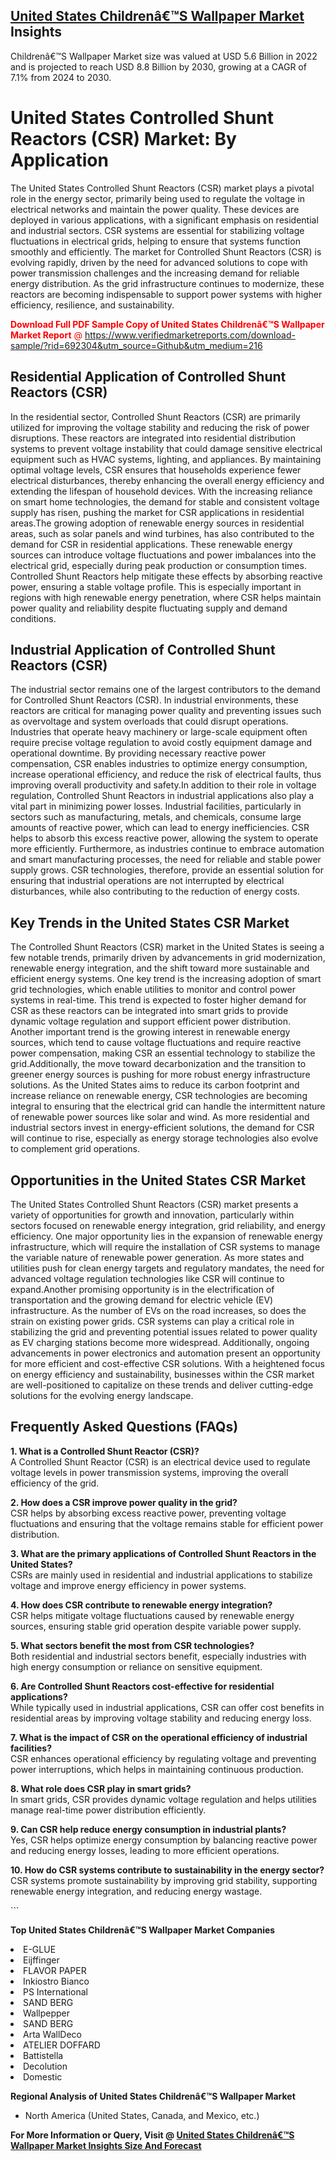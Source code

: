<h2><a href="https://www.verifiedmarketreports.com/download-sample/?rid=692304&amp;utm_source=Github&amp;utm_medium=216" target="_blank">United States Childrenâ€™S Wallpaper Market</a> Insights</h2><p>Childrenâ€™S Wallpaper Market size was valued at USD 5.6 Billion in 2022 and is projected to reach USD 8.8 Billion by 2030, growing at a CAGR of 7.1% from 2024 to 2030.</p><p><h1>United States Controlled Shunt Reactors (CSR) Market: By Application</h1><p>The United States Controlled Shunt Reactors (CSR) market plays a pivotal role in the energy sector, primarily being used to regulate the voltage in electrical networks and maintain the power quality. These devices are deployed in various applications, with a significant emphasis on residential and industrial sectors. CSR systems are essential for stabilizing voltage fluctuations in electrical grids, helping to ensure that systems function smoothly and efficiently. The market for Controlled Shunt Reactors (CSR) is evolving rapidly, driven by the need for advanced solutions to cope with power transmission challenges and the increasing demand for reliable energy distribution. As the grid infrastructure continues to modernize, these reactors are becoming indispensable to support power systems with higher efficiency, resilience, and sustainability.<p><span class=""><span style="color: #ff0000;"><strong>Download Full PDF Sample Copy of United States Childrenâ€™S Wallpaper Market Report</strong> @ </span><a href="https://www.verifiedmarketreports.com/download-sample/?rid=692304&amp;utm_source=Github&amp;utm_medium=216" target="_blank">https://www.verifiedmarketreports.com/download-sample/?rid=692304&amp;utm_source=Github&amp;utm_medium=216</a></span></p></p><h2>Residential Application of Controlled Shunt Reactors (CSR)</h2><p>In the residential sector, Controlled Shunt Reactors (CSR) are primarily utilized for improving the voltage stability and reducing the risk of power disruptions. These reactors are integrated into residential distribution systems to prevent voltage instability that could damage sensitive electrical equipment such as HVAC systems, lighting, and appliances. By maintaining optimal voltage levels, CSR ensures that households experience fewer electrical disturbances, thereby enhancing the overall energy efficiency and extending the lifespan of household devices. With the increasing reliance on smart home technologies, the demand for stable and consistent voltage supply has risen, pushing the market for CSR applications in residential areas.The growing adoption of renewable energy sources in residential areas, such as solar panels and wind turbines, has also contributed to the demand for CSR in residential applications. These renewable energy sources can introduce voltage fluctuations and power imbalances into the electrical grid, especially during peak production or consumption times. Controlled Shunt Reactors help mitigate these effects by absorbing reactive power, ensuring a stable voltage profile. This is especially important in regions with high renewable energy penetration, where CSR helps maintain power quality and reliability despite fluctuating supply and demand conditions.</p><h2>Industrial Application of Controlled Shunt Reactors (CSR)</h2><p>The industrial sector remains one of the largest contributors to the demand for Controlled Shunt Reactors (CSR). In industrial environments, these reactors are critical for managing power quality and preventing issues such as overvoltage and system overloads that could disrupt operations. Industries that operate heavy machinery or large-scale equipment often require precise voltage regulation to avoid costly equipment damage and operational downtime. By providing necessary reactive power compensation, CSR enables industries to optimize energy consumption, increase operational efficiency, and reduce the risk of electrical faults, thus improving overall productivity and safety.In addition to their role in voltage regulation, Controlled Shunt Reactors in industrial applications also play a vital part in minimizing power losses. Industrial facilities, particularly in sectors such as manufacturing, metals, and chemicals, consume large amounts of reactive power, which can lead to energy inefficiencies. CSR helps to absorb this excess reactive power, allowing the system to operate more efficiently. Furthermore, as industries continue to embrace automation and smart manufacturing processes, the need for reliable and stable power supply grows. CSR technologies, therefore, provide an essential solution for ensuring that industrial operations are not interrupted by electrical disturbances, while also contributing to the reduction of energy costs.</p><h2>Key Trends in the United States CSR Market</h2><p>The Controlled Shunt Reactors (CSR) market in the United States is seeing a few notable trends, primarily driven by advancements in grid modernization, renewable energy integration, and the shift toward more sustainable and efficient energy systems. One key trend is the increasing adoption of smart grid technologies, which enable utilities to monitor and control power systems in real-time. This trend is expected to foster higher demand for CSR as these reactors can be integrated into smart grids to provide dynamic voltage regulation and support efficient power distribution. Another important trend is the growing interest in renewable energy sources, which tend to cause voltage fluctuations and require reactive power compensation, making CSR an essential technology to stabilize the grid.Additionally, the move toward decarbonization and the transition to greener energy sources is pushing for more robust energy infrastructure solutions. As the United States aims to reduce its carbon footprint and increase reliance on renewable energy, CSR technologies are becoming integral to ensuring that the electrical grid can handle the intermittent nature of renewable power sources like solar and wind. As more residential and industrial sectors invest in energy-efficient solutions, the demand for CSR will continue to rise, especially as energy storage technologies also evolve to complement grid operations.</p><h2>Opportunities in the United States CSR Market</h2><p>The United States Controlled Shunt Reactors (CSR) market presents a variety of opportunities for growth and innovation, particularly within sectors focused on renewable energy integration, grid reliability, and energy efficiency. One major opportunity lies in the expansion of renewable energy infrastructure, which will require the installation of CSR systems to manage the variable nature of renewable power generation. As more states and utilities push for clean energy targets and regulatory mandates, the need for advanced voltage regulation technologies like CSR will continue to expand.Another promising opportunity is in the electrification of transportation and the growing demand for electric vehicle (EV) infrastructure. As the number of EVs on the road increases, so does the strain on existing power grids. CSR systems can play a critical role in stabilizing the grid and preventing potential issues related to power quality as EV charging stations become more widespread. Additionally, ongoing advancements in power electronics and automation present an opportunity for more efficient and cost-effective CSR solutions. With a heightened focus on energy efficiency and sustainability, businesses within the CSR market are well-positioned to capitalize on these trends and deliver cutting-edge solutions for the evolving energy landscape.</p><h2>Frequently Asked Questions (FAQs)</h2><p><strong>1. What is a Controlled Shunt Reactor (CSR)?</strong><br> A Controlled Shunt Reactor (CSR) is an electrical device used to regulate voltage levels in power transmission systems, improving the overall efficiency of the grid.</p><p><strong>2. How does a CSR improve power quality in the grid?</strong><br> CSR helps by absorbing excess reactive power, preventing voltage fluctuations and ensuring that the voltage remains stable for efficient power distribution.</p><p><strong>3. What are the primary applications of Controlled Shunt Reactors in the United States?</strong><br> CSRs are mainly used in residential and industrial applications to stabilize voltage and improve energy efficiency in power systems.</p><p><strong>4. How does CSR contribute to renewable energy integration?</strong><br> CSR helps mitigate voltage fluctuations caused by renewable energy sources, ensuring stable grid operation despite variable power supply.</p><p><strong>5. What sectors benefit the most from CSR technologies?</strong><br> Both residential and industrial sectors benefit, especially industries with high energy consumption or reliance on sensitive equipment.</p><p><strong>6. Are Controlled Shunt Reactors cost-effective for residential applications?</strong><br> While typically used in industrial applications, CSR can offer cost benefits in residential areas by improving voltage stability and reducing energy loss.</p><p><strong>7. What is the impact of CSR on the operational efficiency of industrial facilities?</strong><br> CSR enhances operational efficiency by regulating voltage and preventing power interruptions, which helps in maintaining continuous production.</p><p><strong>8. What role does CSR play in smart grids?</strong><br> In smart grids, CSR provides dynamic voltage regulation and helps utilities manage real-time power distribution efficiently.</p><p><strong>9. Can CSR help reduce energy consumption in industrial plants?</strong><br> Yes, CSR helps optimize energy consumption by balancing reactive power and reducing energy losses, leading to more efficient operations.</p><p><strong>10. How do CSR systems contribute to sustainability in the energy sector?</strong><br> CSR systems promote sustainability by improving grid stability, supporting renewable energy integration, and reducing energy wastage.</p>```</p><p><strong>Top United States Childrenâ€™S Wallpaper Market Companies</strong></p><div data-test-id=""><p><li>E-GLUE</li><li> Eijffinger</li><li> FLAVOR PAPER</li><li> Inkiostro Bianco</li><li> PS International</li><li> SAND BERG</li><li> Wallpepper</li><li> SAND BERG</li><li> Arta WallDeco</li><li> ATELIER DOFFARD</li><li> Battistella</li><li> Decolution</li><li> Domestic</li></p><div><strong>Regional Analysis of&nbsp;United States Childrenâ€™S Wallpaper Market</strong></div><ul><li dir="ltr"><p dir="ltr">North America&nbsp;(United States, Canada, and Mexico, etc.)</p></li></ul><p><strong>For More Information or Query, Visit @&nbsp;</strong><strong><a href="https://www.verifiedmarketreports.com/product/childrens-wallpaper-market/?utm_source=Github&amp;utm_medium=216" target="_blank">United States Childrenâ€™S Wallpaper Market Insights Size And Forecast</a></strong></p></div>

